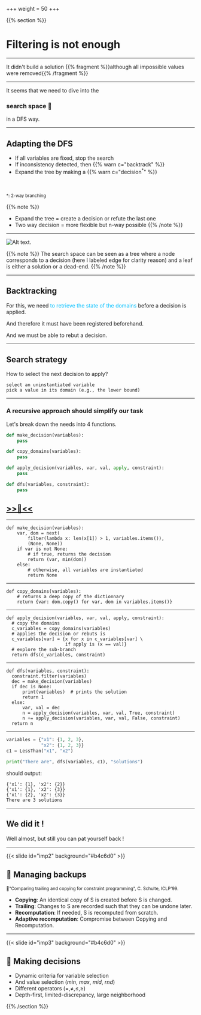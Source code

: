 +++
weight = 50
+++

{{% section %}}

# Filtering is not enough

---

It didn't build a solution
{{% fragment %}}although all impossible values were removed{{% /fragment %}}

---

It seems that we need to dive into the
### search space 🤿

in a DFS way.



---

## Adapting the DFS

- If all variables are fixed, stop the search
- If inconsistency detected, then {{% warn c="backtrack" %}}
- Expand the tree by making a {{% warn c="decision$^*$" %}}

</br>
</br>
<small>*: 2-way branching</small>

{{% note %}}
- Expand the tree = create a decision or refute the last one
- Two way decision = more flexible but n-way possible
{{% /note %}}

---

![Alt text.](/images/tinytiny/filtering/bintree.svg)

{{% note %}}
The search space can be seen as a tree
where a node corresponds to a decision (here I labeled edge for clarity reason)
and a leaf is either a solution or a dead-end.
{{% /note %}}

---

<section data-noprocess>

<h2>Backtracking</h2

For this, we need <span style="color:deepskyblue;">to retrieve the state of the domains</span> before a decision is applied.

<span class="fragment">And therefore it must have been registered beforehand.</span>

<span class="fragment">And we must be able to rebut a decision.</span>

---

## Search strategy

How to select the next decision to apply?

```AsciiDoc{1|2|3|}
select an uninstantiated variable
pick a value in its domain (e.g., the lower bound)
```

---

### A recursive approach should simplify our task
Let's break down the needs into 4 functions.


```python
def make_decision(variables):
    pass

def copy_domains(variables):
    pass

def apply_decision(variables, var, val, apply, constraint):
    pass

def dfs(variables, constraint):
    pass
```

<h2><a href="https://moodle.caseine.org/mod/vpl/view.php?id=69653" target="_blank" rel="noopener noreferrer"> >>🥛<<</a></h2>


---

```python{2-4|5-7|8-10}
def make_decision(variables):
    var, dom = next(
        filter(lambda x: len(x[1]) > 1, variables.items()),
        (None, None))
    if var is not None:
        # if true, returns the decision
        return (var, min(dom))
    else:
        # otherwise, all variables are instantiated
        return None
```


---

```python{}
def copy_domains(variables):
    # returns a deep copy of the dictionnary
    return {var: dom.copy() for var, dom in variables.items()}
```

---


```python{1|2-3|4-6|7-8|}
def apply_decision(variables, var, val, apply, constraint):
  # copy the domains
  c_variables = copy_domains(variables)
  # applies the decision or rebuts is
  c_variables[var] = {x for x in c_variables[var] \
                      if apply is (x == val)}
  # explore the sub-branch
  return dfs(c_variables, constraint)
```


---

```python{1|2|3|4-6|7-10|11|}
def dfs(variables, constraint):
  constraint.filter(variables)
  dec = make_decision(variables)
  if dec is None:
      print(variables)  # prints the solution
      return 1
  else:
      var, val = dec
      n = apply_decision(variables, var, val, True, constraint)
      n += apply_decision(variables, var, val, False, constraint)
  return n
```


---


```python
variables = {"x1": {1, 2, 3},
             "x2": {1, 2, 3}}
c1 = LessThan("x1", "x2")

print("There are", dfs(variables, c1), "solutions")
```
should output:
```
{'x1': {1}, 'x2': {2}}
{'x1': {1}, 'x2': {3}}
{'x1': {2}, 'x2': {3}}
There are 3 solutions
```

---

# We did it !

Well almost, but still you can pat yourself back !


---

{{< slide id="imp2" background="#b4c6d0" >}}

## :rocket: Managing backups

<small>📄"Comparing trailing and copying for constraint programming", C. Schulte, ICLP'99.</small>

- **Copying**: An identical copy of S is created before S is changed.
- **Trailing**: Changes to S are recorded such that they can be undone later.
- **Recomputation**: If needed, S is recomputed from scratch.
- **Adaptive recomputation**: Compromise between Copying and Recomputation.



---

{{< slide id="imp3" background="#b4c6d0" >}}

## :rocket: Making decisions

- Dynamic criteria for variable selection
- And value selection (_min_, _max_, _mid_, _rnd_)
- Different operators ($=, \neq, \leq, \geq$)
- Depth-first, limited-discrepancy, large neighborhood  



{{% /section %}}
